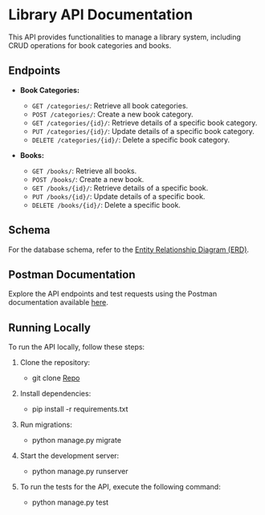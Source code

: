 # Library API Documentation

This API provides functionalities to manage a library system, including CRUD operations for book categories and books.

## Endpoints

- **Book Categories:**
  - `GET /categories/`: Retrieve all book categories.
  - `POST /categories/`: Create a new book category.
  - `GET /categories/{id}/`: Retrieve details of a specific book category.
  - `PUT /categories/{id}/`: Update details of a specific book category.
  - `DELETE /categories/{id}/`: Delete a specific book category.

- **Books:**
  - `GET /books/`: Retrieve all books.
  - `POST /books/`: Create a new book.
  - `GET /books/{id}/`: Retrieve details of a specific book.
  - `PUT /books/{id}/`: Update details of a specific book.
  - `DELETE /books/{id}/`: Delete a specific book.

## Schema

For the database schema, refer to the [Entity Relationship Diagram (ERD)](https://app.diagrams.net/?title=Library%20ERD.drawio#R7VxRc6I6FP41zOx92A5Cse1jpbq7c%2B3eTte9d2ZfOilEzC0mTIhV99fvCQQQAYutVgvOOA4cjifJ%2Bb7ziSRRM%2B3p4gtHweSWudjXDN1daOaNZhiX3Ut4l4ZlbLD089jgceLGpk5m%2BEF%2BY2XUlXVGXBzmHAVjviBB3ugwSrEjcjbEOZvn3cbMz7caIA8XDD8c5Bet%2FxFXTNSwLD2zf8XEmyQtd3R1ZYoSZ2UIJ8hl85wJL8SAUaG6eIf5FFFMBVy5RfwJc83qT4SQI73WjAG8xtL7zGPM8zEKSHjmsCmYnRBcBmM0Jb5M80qgngoEzZl9zbQ5YyI%2Bmi5s7EuoEhjiPg0qrqZ54DJujQ%2FYn5%2BXwydd0K9z819xe%2BvdXTx%2BVlGekT9T%2BVW5Ecsk4diF%2FKtTaIqI5T32kSCM9rMrPUzda4kuOPXvf2PORuwWURh8LxSIi%2Bwao8p9QKB75k0ncVHnOpwXh6b6GbIZd%2FCG8RiKzBDQw2KDY1cB7ubYpjL3BbMpFnwJDvOMYymTJqv8Sow8SspznqVIMclLA6Zt3DESEUvVpXmu4qiyvEgomYSIh64%2BtQrzWqDztUDd9UBxagqB4GBl4JkpYtEWjDIKjOox9lRgFRRfIA8Feoz4E1FAqY0pOQD6IRChUCoxRxzm%2BygISeQeWybEd4doyWYiCZSc9cZkgd37WGykL7BvCMFCRTBZtgmn5WXkE4%2FCsQOEky32OA6hL0MUCuVRSclnzAVebORQgoxl5JDpJMiscCyV2VWOGRd6NZ1y%2BG0Llvly%2BSdAwdAFQf49aDqiXoRZHhKZV5ezYJSUnjQEkmaY959xrKpR8qHQbeYziSyN5SByiwZn9eAFw7X1M0uzoAM2nHeyc3hJdy5sRkPBEYngwADUHEuweoIFqh0fj5NucJVMefzIhACRroJ1I6lfxlpha9aE1twXsucFZO%2F%2B3gZbBmMd%2B5FmT4jrYhqXpPxKRxneJVCW5j%2FN%2BToY64VYEw%2BzNh4rAJhb5l8Fy7KydTTkA%2FcpErjHZtQN9yG3VgHnx0hu5adsQ7uGHunf%2FxnJ95%2FD4REyIJHe2LcXBsgh1BvGn%2ByuUcTaB0UWWlXJdi53Spla4d6BM902q375%2FeVuVL97aNW%2FeBOy71TxNbPfrZ39pmv8ZQFV%2BBUW9dWZIP7J0PW%2FPrzK75wUrVP1q5Oq70fVrw6t6kljjZD1q9rpb7qsd4oP39BMTACBJgk7FDZ7wkkbLh6jmS%2F2QZcmC%2F74%2F%2BVDsLj%2FNeM%2FXXse9HXqzd54s9cYwS9Qo%2B53QKXg134wtwvFL4W2eMd3hKVfK%2F3VzG204JcOu3iHRtkDGz%2FIOStoUP%2F2fXSEML9R4XfIj9Yp%2FBtv%2FE4SXy3x1qElvuTu7wiL%2F%2FU1HCezfSLfMQq4ujh0OAnklHl6a2%2FJW%2Fujg%2FsAWl%2FFk%2FaJfasnY%2Fcq9pcHF%2FvidOzg%2BKdjX1%2FTZku1vzgb60CDHlMUOi6wDyH2FcRon9if5mD3JPapsB9O7D%2FQLOyrirjbUnUvPpVzOIYm3QckF2DewOGITPERgn0Iqa9gSfuk%2FjQxuy%2BpPz%2B01CcTBY2V%2Bqt2Sr1RfDg3C9yT1G%2FHkiZLfblcFR%2Fh2C%2F9%2FmvRBohkIc2maVarBMmrHcj3xt1C7fxq3mb%2FQ%2F3V1Bs2QJRhu7dFU0bxWUyTdkCk1D2tozKKz1K%2BudpHXzf1ym0PW%2FCi%2Bus53Q%2B7G57UCvceRDmtmNqX3JftfHhfuf9AS6Zezv9F7fw3XtxLFk2habr3odOEJbK7Z0WDpB1Os%2F9IiN2z%2F7Uw%2B38A).

## Postman Documentation

Explore the API endpoints and test requests using the Postman documentation available [here](https://documenter.getpostman.com/view/29680874/2sA3BuUoJo).

## Running Locally

To run the API locally, follow these steps:

1. Clone the repository:

    
    - git clone [Repo](https://github.com/F0laf0lu/LibraryApi.git)
    
2. Install dependencies:

    
    - pip install -r requirements.txt
    

3. Run migrations:

    
    - python manage.py migrate
    


4. Start the development server:
    
    - python manage.py runserver
    

5. To run the tests for the API, execute the following command:

    - python manage.py test
